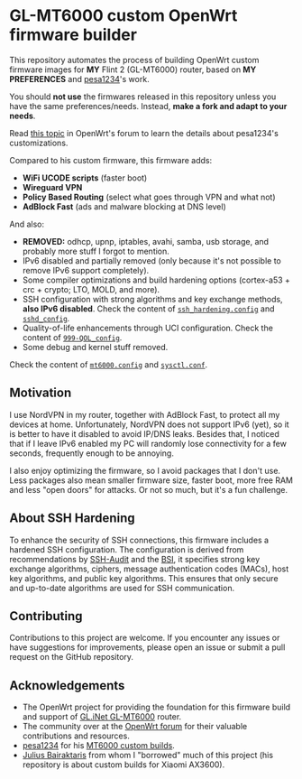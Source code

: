 # GL-MT6000 custom OpenWrt firmware builder

This repository automates the process of building OpenWrt custom firmware images for **MY** Flint 2 (GL-MT6000) router, based on **MY PREFERENCES** and [pesa1234](https://github.com/pesa1234)'s work.

You should **not use** the firmwares released in this repository unless you have the same preferences/needs.
Instead, **make a fork and adapt to your needs**.

Read [this topic](https://forum.openwrt.org/t/mt6000-custom-build-with-luci-and-some-optimization-kernel-6-12-x/185241) in OpenWrt's forum to learn the details about pesa1234's customizations.

Compared to his custom firmware, this firmware adds:
- **WiFi UCODE scripts** (faster boot)
- **Wireguard VPN**
- **Policy Based Routing** (select what goes through VPN and what not)
- **AdBlock Fast** (ads and malware blocking at DNS level)

And also:
- **REMOVED:** odhcp, upnp, iptables, avahi, samba, usb storage, and probably more stuff I forgot to mention.
- IPv6 disabled and partially removed (only because it's not possible to remove IPv6 support completely).
- Some compiler optimizations and build hardening options (cortex-a53 + crc + crypto; LTO, MOLD, and more).
- SSH configuration with strong algorithms and key exchange methods, **also IPv6 disabled**. Check the content of [`ssh_hardening.config`](files/etc/ssh/sshd_config.d/ssh_hardening.conf) and [`sshd_config`](files/etc/sshd_config).
- Quality-of-life enhancements through UCI configuration. Check the content of [`999-QOL_config`](files/etc/uci-defaults/999-QOL_config).
- Some debug and kernel stuff removed.

Check the content of [`mt6000.config`](mt6000.config) and [`sysctl.conf`](files/etc/sysctl.conf).


## Motivation

I use NordVPN in my router, together with AdBlock Fast, to protect all my devices at home.
Unfortunately, NordVPN does not support IPv6 (yet), so it is better to have it disabled to avoid IP/DNS leaks. Besides that, I noticed that if I leave IPv6 enabled my PC will randomly lose connectivity for a few seconds, frequently enough to be annoying.

I also enjoy optimizing the firmware, so I avoid packages that I don't use. Less packages also mean smaller firmware size, faster boot, more free RAM and less "open doors" for attacks. Or not so much, but it's a fun challenge.


## About SSH Hardening

To enhance the security of SSH connections, this firmware includes a hardened SSH configuration. The configuration is derived from recommendations by [SSH-Audit](https://github.com/jtesta/ssh-audit) and the [BSI](https://www.bsi.bund.de/), it specifies strong key exchange algorithms, ciphers, message authentication codes (MACs), host key algorithms, and public key algorithms. This ensures that only secure and up-to-date algorithms are used for SSH communication.


## Contributing

Contributions to this project are welcome. If you encounter any issues or have suggestions for improvements, please open an issue or submit a pull request on the GitHub repository.


## Acknowledgements

- The OpenWrt project for providing the foundation for this firmware build and support of [GL.iNet GL-MT6000](https://openwrt.org/toh/gl.inet/gl-mt6000) router.
- The community over at the [OpenWrt forum](https://forum.openwrt.org/t/mt6000-custom-build-with-luci-and-some-optimization-kernel-6-12-x/185241) for their valuable contributions and resources. 
- [pesa1234](https://github.com/pesa1234) for his [MT6000 custom builds](https://github.com/pesa1234/MT6000_cust_build).
- [Julius Bairaktaris](https://github.com/JuliusBairaktaris/Qualcommax_NSS_Builder) from whom I "borrowed" much of this project (his repository is about custom builds for Xiaomi AX3600).
